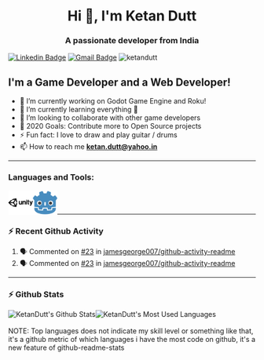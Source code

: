 <h1 align="center">Hi 👋, I'm Ketan Dutt</h1>
<h3 align="center">A passionate developer from India</h3>

[![Linkedin Badge](https://img.shields.io/badge/-KetanDutt-blue?style=flat-square&logo=Linkedin&logoColor=white&link=https://www.linkedin.com/in/ketan-dutt-006104b7/)](https://www.linkedin.com/in/ketan-dutt-006104b7/)  [![Gmail Badge](https://img.shields.io/badge/-ketan6196@gmail.com-c14438?style=flat-square&logo=Gmail&logoColor=white&link=mailto:ketan6196@gmail.com)](mailto:ketan6196@gmail.com)  <img src="https://komarev.com/ghpvc/?username=ketandutt" alt="ketandutt" />

## I'm a Game Developer and a Web Developer!

- 🔭 I’m currently working on Godot Game Engine and Roku!
- 🌱 I’m currently learning everything 🤣
- 👯 I’m looking to collaborate with other game developers
- 🥅 2020 Goals: Contribute more to Open Source projects
- ⚡ Fun fact: I love to draw and play guitar / drums
- 📫 How to reach me **ketan.dutt@yahoo.in**

<!-- ### Spotify Playing 🎧
[<img src="https://now-playing-codestackr.vercel.app/api/spotify-playing" alt="codeSTACKr Spotify Playing" width="350" />](https://open.spotify.com/user/swyqyimdc12jajde4vpwd2x1b) -->

---

### Languages and Tools:

<img align="left" alt="Unity" width="50px" src="https://raw.githubusercontent.com/github/explore/80688e429a7d4ef2fca1e82350fe8e3517d3494d/topics/unity/unity.png" />
<img align="left" alt="Godot Game Engine" width="50px" src="https://raw.githubusercontent.com/github/explore/80688e429a7d4ef2fca1e82350fe8e3517d3494d/topics/godot/godot.png" />

<br />
<br />

---

### :zap: Recent Github Activity
  
<!--START_SECTION:activity-->
1. 🗣 Commented on [#23](https://github.com//jamesgeorge007/github-activity-readme/issues/23) in [jamesgeorge007/github-activity-readme](https://github.com//jamesgeorge007/github-activity-readme)
2. 🗣 Commented on [#23](https://github.com//jamesgeorge007/github-activity-readme/issues/23) in [jamesgeorge007/github-activity-readme](https://github.com//jamesgeorge007/github-activity-readme)
<!--END_SECTION:activity-->

---

### :zap: Github Stats
  <img align="left" alt="KetanDutt's Github Stats" src="https://github-readme-stats.ketandutt.vercel.app/api?username=ketandutt&show_icons=true&hide_border=true" />
  <img align="left" alt="KetanDutt's Most Used Languages" src="https://github-readme-stats.ketandutt.vercel.app/api/top-langs/?username=ketandutt" />

<br />
<br />
NOTE: Top languages does not indicate my skill level or something like that, it's a github metric of which languages i have the most code on github, it's a new feature of github-readme-stats

[linkedin]: https://www.linkedin.com/in/ketan-dutt-006104b7/
[website]: https://www.linkedin.com/in/ketan-dutt-006104b7/
[godot]: https://www.linkedin.com/in/ketan-dutt-006104b7/
